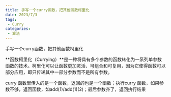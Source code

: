 ```yaml
---
title: 手写一个curry函数，把其他函数柯里化
date: 2023/7/3
tags:
 - Curry
categories:
 - 算法
---
```


手写一个curry函数，把其他函数柯里化

**函数柯里化（Currying）**是一种将具有多个参数的函数转化为一系列单参数函数的技术。柯里化可以让函数更加灵活、可组合和可复用，因为它使得函数可以部分应用，即只传递其中一部分参数而不是所有参数。

curry 函数里传入的是一个函数，返回的也是一个函数；执行curry 函数，如果参数不够，返回函数，如add(1)/add(1)(2)；最后参数齐了，返回执行结果